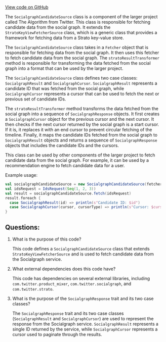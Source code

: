 [View code on GitHub](https://github.com/misbahsy/the-algorithm/product-mixer/component-library/src/main/scala/com/twitter/product_mixer/component_library/candidate_source/social_graph/SocialgraphCandidateSource.scala)

The `SocialgraphCandidateSource` class is a component of the larger project called The Algorithm from Twitter. This class is responsible for fetching candidate data from the social graph. It extends the `StratoKeyViewFetcherSource` class, which is a generic class that provides a framework for fetching data from a Strato key-value store. 

The `SocialgraphCandidateSource` class takes in a `Fetcher` object that is responsible for fetching data from the social graph. It then uses this fetcher to fetch candidate data from the social graph. The `stratoResultTransformer` method is responsible for transforming the data fetched from the social graph into a format that can be used by the larger project. 

The `SocialgraphCandidateSource` class defines two case classes: `SocialgraphResult` and `SocialgraphCursor`. `SocialgraphResult` represents a candidate ID that was fetched from the social graph, while `SocialgraphCursor` represents a cursor that can be used to fetch the next or previous set of candidate IDs. 

The `stratoResultTransformer` method transforms the data fetched from the social graph into a sequence of `SocialgraphResponse` objects. It first creates a `SocialgraphCursor` object for the previous cursor and the next cursor. It then checks if the next cursor returned by the social graph is a start cursor. If it is, it replaces it with an end cursor to prevent circular fetching of the timeline. Finally, it maps the candidate IDs fetched from the social graph to `SocialgraphResult` objects and returns a sequence of `SocialgraphResponse` objects that includes the candidate IDs and the cursors.

This class can be used by other components of the larger project to fetch candidate data from the social graph. For example, it can be used by a recommendation engine to fetch candidate data for a user. 

Example usage:

```scala
val socialgraphCandidateSource = new SocialgraphCandidateSource(fetcher)
val idsRequest = IdsRequest(Seq(1, 2, 3))
val result = socialgraphCandidateSource.fetch(idsRequest)
result.foreach {
  case SocialgraphResult(id) => println(s"Candidate ID: $id")
  case SocialgraphCursor(cursor, cursorType) => println(s"Cursor: $cursor, Cursor Type: $cursorType")
}
```
## Questions: 
 1. What is the purpose of this code?
    
    This code defines a `SocialgraphCandidateSource` class that extends `StratoKeyViewFetcherSource` and is used to fetch candidate data from the Socialgraph service.

2. What external dependencies does this code have?
    
    This code has dependencies on several external libraries, including `com.twitter.product_mixer`, `com.twitter.socialgraph`, and `com.twitter.strato`.

3. What is the purpose of the `SocialgraphResponse` trait and its two case classes?
    
    The `SocialgraphResponse` trait and its two case classes (`SocialgraphResult` and `SocialgraphCursor`) are used to represent the response from the Socialgraph service. `SocialgraphResult` represents a single ID returned by the service, while `SocialgraphCursor` represents a cursor used to paginate through the results.